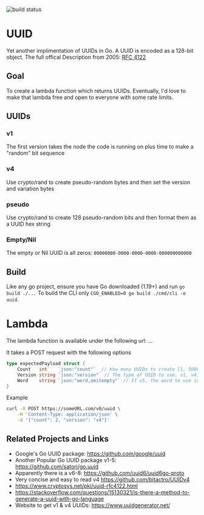![build status](https://github.com/lwileczek/uuid/actions/workflows/basic.yml/badge.svg)
# UUID
Yet another implimentation of UUIDs in Go.
A UUID is encoded as a 128-bit object. The full offical Description from 2005: [RFC 4122]


## Goal
To create a lambda function which returns UUIDs.
Eventually, I'd love to make that lambda free and open to everyone with some rate limits.

## UUIDs
### v1
The first version takes the node the code is running on plus time to make a "random" bit sequence
### v4
Use crypto/rand to create pseudo-random bytes and then set the version and variation bytes
### pseudo 
Use crypto/rand to create 128 pseudo-random bits and then format them as a UUID hex string
### Empty/Nil
The empty or Nil UUID is all zeros: `00000000-0000-0000-0000-000000000000`

## Build
Like any go project, ensure you have Go downloaded (1.19+) and run `go build ./...`
To build the CLI only `CGO_ENABLED=0 go build ./cmd/cli -o uuid`.

# Lambda
The lambda function is available under the following url: ...

It takes a POST request with the following options

```go
type expectedPayload struct {
    Count   int    `json:"count"`  // How many UUIDs to create [1, 5000]
    Version string `json:"version"` // The type of UUID to use, v1, v4, Pseudo
    Word    string `json:"word,omitempty"` // If v5, the word to use in generating a UUID
}
```

Example
```bash
curl -X POST https://someURL.com/v0/uuid \
    -H 'Content-Type: application/json' \
    -d '{"count": 2, "version": "v4"}'
```

## Related Projects and Links
  - Google's Go UUID package: https://github.com/google/uuid
  - Another Popular Go UUID package v1-5: https://github.com/satori/go.uuid
  - Apparently there is a v6-8: https://github.com/uuid6/uuid6go-proto
  - Very concise and easy to read v4 https://github.com/bitactro/UUIDv4
  - https://www.cryptosys.net/pki/uuid-rfc4122.html
  - https://stackoverflow.com/questions/15130321/is-there-a-method-to-generate-a-uuid-with-go-language
  - Website to get v1 & v4 UUIDs: https://www.uuidgenerator.net/


[RFC 4122]: https://www.rfc-editor.org/rfc/rfc4122
